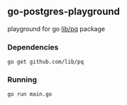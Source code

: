 ## go-postgres-playground

playground for go [lib/pq](http://godoc.org/github.com/lib/pq) package

### Dependencies

	go get github.com/lib/pq

### Running

	go run main.go
